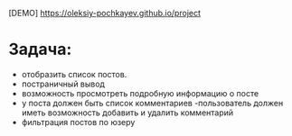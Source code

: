 [DEMO]  https://oleksiy-pochkayev.github.io/project

# Задача:
- отобразить список постов.
- постраничный вывод
- возможность просмотреть подробную информацию о посте
- у поста должен быть список комментариев
-пользователь должен иметь возможность добавить и удалить комментарий
- фильтрация постов по юзеру

